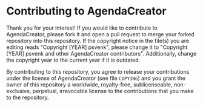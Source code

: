 # Contributing to AgendaCreator

Thank you for your interest! If you would like to contribute to AgendaCreator,
please fork it and open a pull request to merge your forked repository into this
repository. If the copyright notice in the file(s) you are editing reads
"Copyright [YEAR] psvenk", please change it to "Copyright [YEAR] psvenk and
other AgendaCreator contributors". Additionally, change the copyright year to
the current year if it is outdated.

By contributing to this repository, you agree to release your contributions
under the license of AgendaCreator (see file `COPYING`) and you grant the owner
of this repository a worldwide, royalty-free, sublicenseable, non-exclusive,
perpetual, irrevocable license to the contributions that you make to the
repository.
